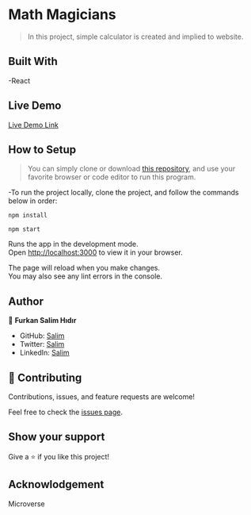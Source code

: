 # Math Magicians

> In this project, simple calculator is created and implied to website.

## Built With

-React

## Live Demo

[Live Demo Link](https://github.com/Fsher07/math-magicians/)

## How to Setup

> You can simply clone or download [this repository](https://github.com/Fsher07/math-magicians.git), and use your favorite browser or code editor to run this program.

-To run the project locally, clone the project, and follow the commands below in order:

```
npm install
```
```
npm start
```
Runs the app in the development mode.\
Open [http://localhost:3000](http://localhost:3000) to view it in your browser.

The page will reload when you make changes.\
You may also see any lint errors in the console.

## Author

👤 **Furkan Salim Hıdır**

- GitHub: [Salim](https://github.com/Fsher07)
- Twitter: [Salim](https://twitter.com/furkansalimhdr1)
- LinkedIn: [Salim](https://www.linkedin.com/in/furkan-salim-h%C4%B1d%C4%B1r-3441ab1b2/)

## 🤝 Contributing

Contributions, issues, and feature requests are welcome!

Feel free to check the [issues page](https://github.com/Fsher07/math-magicians/issues).

## Show your support

Give a ⭐️ if you like this project!

## Acknowlodgement
Microverse